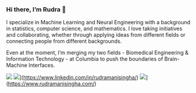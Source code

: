 ### Hi there, I’m Rudra 👋

I specialize in Machine Learning and Neural Engineering with a background in statistics, computer science, and mathematics. I love taking initiatives and collaborating, whether through applying ideas from different fields or connecting people from different backgrounds.


Even at the moment, I’m merging my two fields - Biomedical Engineering & Information Technology - at Columbia to push the boundaries of Brain-Machine Interfaces.


![](https://komarev.com/ghpvc/?username=rgs2151&color=ff69b4)
![](https://img.shields.io/badge/LinkedIn-Profile-blue)](https://www.linkedin.com/in/rudramanisingha/)
![](https://img.shields.io/badge/Portfolio-Website-31b079)](https://www.rudramanisingha.com/)
